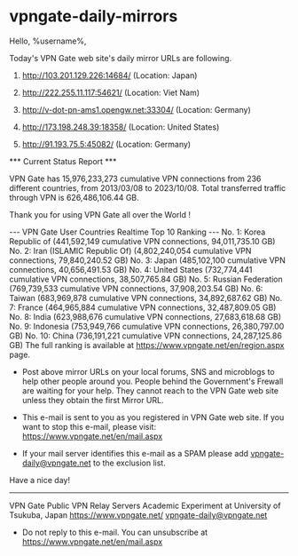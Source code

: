 # vpngate-daily-mirrors

Hello, %username%,

Today's VPN Gate web site's daily mirror URLs are following.

1. http://103.201.129.226:14684/
   (Location: Japan)

2. http://222.255.11.117:54621/
   (Location: Viet Nam)

3. http://v-dot-pn-ams1.opengw.net:33304/
   (Location: Germany)

4. http://173.198.248.39:18358/
   (Location: United States)

5. http://91.193.75.5:45082/
   (Location: Germany)


*** Current Status Report ***

VPN Gate has 15,976,233,273 cumulative VPN connections from 236 different countries, from 2013/03/08 to 2023/10/08.
Total transferred traffic through VPN is 626,486,106.44 GB.

Thank you for using VPN Gate all over the World !


--- VPN Gate User Countries Realtime Top 10 Ranking ---
No. 1: Korea Republic of (441,592,149 cumulative VPN connections, 94,011,735.10 GB)
No. 2: Iran (ISLAMIC Republic Of) (4,802,240,054 cumulative VPN connections, 79,840,240.52 GB)
No. 3: Japan (485,102,100 cumulative VPN connections, 40,656,491.53 GB)
No. 4: United States (732,774,441 cumulative VPN connections, 38,507,765.84 GB)
No. 5: Russian Federation (769,739,533 cumulative VPN connections, 37,908,203.54 GB)
No. 6: Taiwan (683,969,878 cumulative VPN connections, 34,892,687.62 GB)
No. 7: France (464,965,884 cumulative VPN connections, 32,487,809.05 GB)
No. 8: India (623,988,676 cumulative VPN connections, 27,683,618.68 GB)
No. 9: Indonesia (753,949,766 cumulative VPN connections, 26,380,797.00 GB)
No. 10: China (736,191,221 cumulative VPN connections, 24,287,125.86 GB)
The full ranking is available at https://www.vpngate.net/en/region.aspx page.


* Post above mirror URLs on your local forums, SNS and microblogs
  to help other people around you.
  People behind the Government's Frewall are waiting for your help.
  They cannot reach to the VPN Gate web site
  unless they obtain the first Mirror URL.

* This e-mail is sent to you as you registered in VPN Gate web site.
  If you want to stop this e-mail, please visit:
  https://www.vpngate.net/en/mail.aspx

* If your mail server identifies this e-mail as a SPAM
  please add vpngate-daily@vpngate.net to the exclusion list.

Have a nice day!

------------------------------------------------------
VPN Gate Public VPN Relay Servers
Academic Experiment at University of Tsukuba, Japan
https://www.vpngate.net/
vpngate-daily@vpngate.net
* Do not reply to this e-mail.
  You can unsubscribe at https://www.vpngate.net/en/mail.aspx


